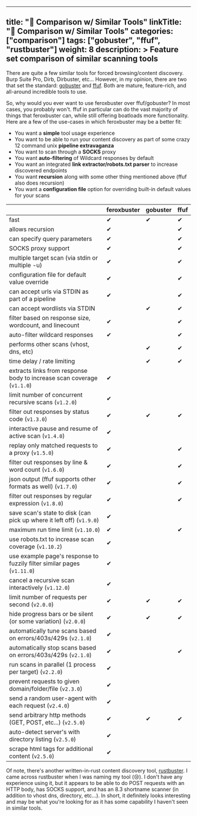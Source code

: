 
---
title: "🧐 Comparison w/ Similar Tools"
linkTitle: "🧐 Comparison w/ Similar Tools"
categories: ["comparison"]
tags: ["gobuster", "ffuf", "rustbuster"]
weight: 8
description: >
  Feature set comparison of similar scanning tools
---

There are quite a few similar tools for forced browsing/content discovery. Burp Suite Pro, Dirb, Dirbuster, etc...
However, in my opinion, there are two that set the standard: [gobuster](https://github.com/OJ/gobuster) and
[ffuf](https://github.com/ffuf/ffuf). Both are mature, feature-rich, and all-around incredible tools to use.

So, why would you ever want to use feroxbuster over ffuf/gobuster? In most cases, you probably won't. ffuf in particular
can do the vast majority of things that feroxbuster can, while still offering boatloads more functionality. Here are a
few of the use-cases in which feroxbuster may be a better fit:

- You want a **simple** tool usage experience
- You want to be able to run your content discovery as part of some crazy 12 command unix **pipeline extravaganza**
- You want to scan through a **SOCKS** proxy
- You want **auto-filtering** of Wildcard responses by default
- You want an integrated **link extractor/robots.txt parser** to increase discovered endpoints
- You want **recursion** along with some other thing mentioned above (ffuf also does recursion)
- You want a **configuration file** option for overriding built-in default values for your scans

|                                                                          | feroxbuster | gobuster | ffuf |
|--------------------------------------------------------------------------|---|---|---|
| fast                                                                     | ✔ | ✔ | ✔ |
| allows recursion                                                         | ✔ |   | ✔ |
| can specify query parameters                                             | ✔ |   | ✔ |
| SOCKS proxy support                                                      | ✔ |   | ✔ |
| multiple target scan (via stdin or multiple -u)                          | ✔ |   | ✔ |
| configuration file for default value override                            | ✔ |   | ✔ |
| can accept urls via STDIN as part of a pipeline                          | ✔ |   | ✔ |
| can accept wordlists via STDIN                                           |   | ✔ | ✔ |
| filter based on response size, wordcount, and linecount                  | ✔ |   | ✔ |
| auto-filter wildcard responses                                           | ✔ |   | ✔ |
| performs other scans (vhost, dns, etc)                                   |   | ✔ | ✔ |
| time delay / rate limiting                                               |   | ✔ | ✔ |
| extracts links from response body to increase scan coverage (`v1.1.0`)   | ✔ |   |   |
| limit number of concurrent recursive scans (`v1.2.0`)                    | ✔ |   |   |
| filter out responses by status code (`v1.3.0`)                           | ✔ | ✔ | ✔ |
| interactive pause and resume of active scan (`v1.4.0`)                   | ✔ |   |   |
| replay only matched requests to a proxy (`v1.5.0`)                       | ✔ |   | ✔ |
| filter out responses by line & word count (`v1.6.0`)                     | ✔ |   | ✔ |
| json output (ffuf supports other formats as well) (`v1.7.0`)             | ✔ |   | ✔ |
| filter out responses by regular expression (`v1.8.0`)                    | ✔ |   | ✔ |
| save scan's state to disk (can pick up where it left off) (`v1.9.0`)     | ✔ |   |   |
| maximum run time limit (`v1.10.0`)                                       | ✔ |   | ✔ |
| use robots.txt to increase scan coverage (`v1.10.2`)                     | ✔ |   |   |
| use example page's response to fuzzily filter similar pages  (`v1.11.0`) | ✔ |   |   |
| cancel a recursive scan interactively (`v1.12.0`)                        | ✔ |   |   |
| limit number of requests per second (`v2.0.0`)                           | ✔ | ✔ | ✔ |
| hide progress bars or be silent (or some variation) (`v2.0.0`)           | ✔ | ✔ | ✔ |
| automatically tune scans based on errors/403s/429s  (`v2.1.0`)           | ✔ |   |   |
| automatically stop scans based on errors/403s/429s  (`v2.1.0`)           | ✔ |   | ✔ |
| run scans in parallel (1 process per target) (`v2.2.0`)                  | ✔ |   |   |
| prevent requests to given domain/folder/file (`v2.3.0`)                  | ✔ |   |   |
| send a random user-agent with each request (`v2.4.0`)                    | ✔ |   |   |
| send arbitrary http methods (GET, POST, etc...) (`v2.5.0`)               | ✔ | ✔ | ✔ |
| auto-detect server's with directory listing (`v2.5.0`)                   | ✔ |   |   |
| scrape html tags for additional content (`v2.5.0`)                       | ✔ |   |   |

Of note, there's another written-in-rust content discovery tool, [rustbuster](https://github.com/phra/rustbuster). I
came across rustbuster when I was naming my tool (😢). I don't have any experience using it, but it appears to be able
to do POST requests with an HTTP body, has SOCKS support, and has an 8.3 shortname scanner (in addition to vhost dns,
directory, etc...). In short, it definitely looks interesting and may be what you're looking for as it has some
capability I haven't seen in similar tools.


